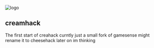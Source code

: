 ![logo](![creamhack](https://github.com/Xhypermoose/creamhack/assets/133820282/298fe0ec-2c27-434a-855e-1ba37340939c)
)

## creamhack

The first start of creahack curntly just a small fork of gamesense might rename it to cheesehack later on im thinking
